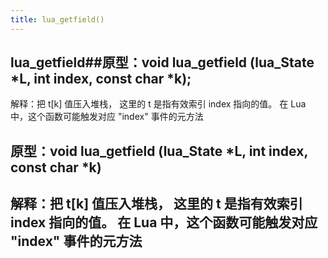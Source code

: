 ```yaml
---
title: lua_getfield()
---
```


## lua_getfield##原型：void lua_getfield (lua_State *L, int index, const char *k);
解释：把 t[k] 值压入堆栈， 这里的 t 是指有效索引 index 指向的值。 在 Lua 中，这个函数可能触发对应 "index" 事件的元方法
## 原型：void lua_getfield (lua_State *L, int index, const char *k)
## 解释：把 t[k] 值压入堆栈， 这里的 t 是指有效索引 index 指向的值。 在 Lua 中，这个函数可能触发对应 "index" 事件的元方法
